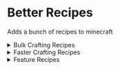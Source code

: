 # Better Recipes

Adds a bunch of recipes to minecraft

<details>
<summary>Bulk Crafting Recipes</summary>

# Bulk Crafting Recipes

## Bowls

![](assets/bowl.gif)

## Bread

![](assets/bread.png)

## Bucket

![](assets/bucket.png)

## Cauldrons

![](assets/cauldron.png)

## Chains

![](assets/chain.gif)

## Chests

![](assets/chest.gif)

## Clock & Compass

![](assets/clock_compass.gif)

## Copper Doors

![](assets/copper_door.gif)

## Copper Trapdoors

![](assets/copper_trapdoor.gif)

## Glistering Melon

![](assets/glistering_melon_slice.png)

## Iron Doors

![](assets/iron_door.png)

## Iron Trapdoors

![](assets/iron_trapdoor.png)

## Lightning Rods

![](assets/lightning_rod.png)

## Sticks

![](assets/sticks.gif)

## Weighted Pressure Plates

![](assets/weighted_pressure_plate.gif)

## Wooden Doors

![](assets/wooden_door.gif)

## Wooden Trapdoors

![](assets/wooden_trapdoor.gif)

## Wooden Stairs

![](assets/wooden_stairs.gif)

## Wooden Slabs

![](assets/wooden_slab.gif)

## Wooden Pressure Plates

![](assets/wooden_pressure_plate.gif)

</details>

<details>
<summary>Faster Crafting Recipes</summary>

# Faster Crafting Recipes

These are recipes that are primarily meant for ease-of-use.

## Chest Minecart

![](assets/chest_minecart.gif)

## Furnace, Hopper, and TNT Minecarts

![](assets/minecart.gif)

## Dispenser

![](assets/dispenser.gif)

## Flint

![](assets/flint.png)

## Hopper

![](assets/hopper.gif)

## Jack o' Lantern

![](assets/jack_o_lantern.gif)

## Trapped Chests

![](assets/trapped_chest.gif)

## Mossy Cobblestone

![](assets/mossy_cobblestone.gif)

## Mossy Stone Bricks

![](assets/mossy_stone_brick.gif)

## Snow Block

![](assets/snow_block.png)

</details>

<details>
<summary>Feature Recipes</summary>

# Feature Recipes

These are recipes that are meant to add new features to the game, through giving crafts to previously uncraftable items.

## Anvil Repair

Allows for the repairing of anvils.

- Chipped Anvil + 1 iron block -> Anvil
- Cracked Anvil + 1 Iron Block -> Chipped Anvil
- Cracked Anvil + 2 Iron Blocks -> Anvil

![](assets/anvil.gif)

## Bell

![](assets/bell.png)

## Chorus Fruit Smelting

![](assets/chorus_fruit.gif)

Additionally, chorus fruit can be placed on a campfire.

## Clay Balls from Clay

![](assets/clay_ball.png)

Allows for easily uncrafting clay without having to place it down.

## Cobwebs

![](assets/cobweb.gif)

## Horse Armor

![](assets/horse_armor.gif)

## Jukebox

Allows for creating a jukebox from amethyst instead of diamonds.

![](assets/jukebox.gif)

## Smelting Rotten Flesh to Leather

![](assets/rotten_flesh.gif)

## Craftable Mushroom Blocks

![](assets/mushroom.gif)

## Name Tags

![](assets/name_tag.png)

## Ores

All ore recipes have been balanced so the returns from breaking it with fortune 3 will be less than the cost of the recipe.

![](assets/ore.gif)

## Pointed Dripstone

![](assets/pointed_dripstone.png)

## Decompress Quartz

Allows you to store your quartz in block form, and still use the item for redstone recipes.

![](assets/quartz.png)

## Smelting Raw Copper Blocks

![](assets/copper_block.gif)

## Smelting Raw Gold Blocks

![](assets/gold_block.gif)

## Smelting Raw Iron Blocks

![](assets/iron_block.gif)

## Saddle

![](assets/saddle.png)

## Shulkerbox

Allows you to craft a shulker box without first crafting a chest.

![](assets/shulker_box.gif)

## Soul Sand & Soul Soil conversion

Allows converting soul sand to soul soil and vice-versa.
This makes soul soil renewable, as soul sand already is from bartering.

![](assets/soul.gif)

## Wool to String Conversion

Makes it easier to gather and store large amounts of string.

![](assets/string_from_wool.gif)

## Glowing Items

![](assets/glow.gif)

</details>
